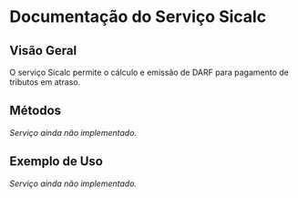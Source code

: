 # Documentação do Serviço Sicalc

## Visão Geral

O serviço Sicalc permite o cálculo e emissão de DARF para pagamento de tributos em atraso.

## Métodos

*Serviço ainda não implementado.*

## Exemplo de Uso

*Serviço ainda não implementado.*

